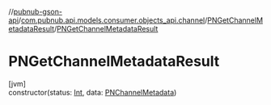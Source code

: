 //[pubnub-gson-api](../../../index.md)/[com.pubnub.api.models.consumer.objects_api.channel](../index.md)/[PNGetChannelMetadataResult](index.md)/[PNGetChannelMetadataResult](-p-n-get-channel-metadata-result.md)

# PNGetChannelMetadataResult

[jvm]\
constructor(status: [Int](https://kotlinlang.org/api/latest/jvm/stdlib/kotlin/-int/index.html), data: [PNChannelMetadata](../-p-n-channel-metadata/index.md))
